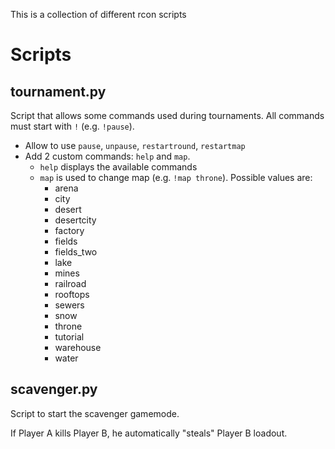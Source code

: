 This is a collection of different rcon scripts

# Scripts

## tournament.py

Script that allows some commands used during tournaments. All commands must
start with `!` (e.g. `!pause`).
- Allow to use `pause`, `unpause`, `restartround`, `restartmap`
- Add 2 custom commands: `help` and `map`.
    - `help` displays the available commands
    - `map` is used to change map (e.g. `!map throne`). Possible values are:
        - arena
        - city
        - desert
        - desertcity
        - factory
        - fields
        - fields_two
        - lake
        - mines
        - railroad
        - rooftops
        - sewers
        - snow
        - throne
        - tutorial
        - warehouse
        - water

## scavenger.py

Script to start the scavenger gamemode.

If Player A kills Player B, he automatically "steals" Player B loadout.
